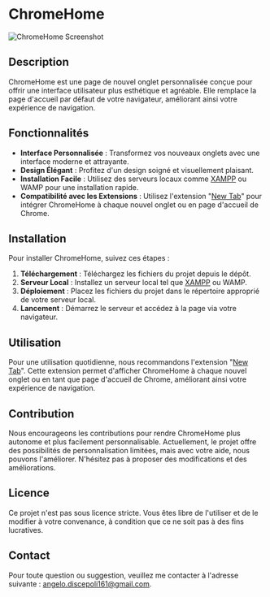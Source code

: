 # ChromeHome

![ChromeHome Screenshot](https://raw.githubusercontent.com/atlas161/ChromeHome/tree/main/medias/images/Screenshot.png)

## Description

ChromeHome est une page de nouvel onglet personnalisée conçue pour offrir une interface utilisateur plus esthétique et agréable. Elle remplace la page d'accueil par défaut de votre navigateur, améliorant ainsi votre expérience de navigation.

## Fonctionnalités

- **Interface Personnalisée** : Transformez vos nouveaux onglets avec une interface moderne et attrayante.
- **Design Élégant** : Profitez d'un design soigné et visuellement plaisant.
- **Installation Facile** : Utilisez des serveurs locaux comme [XAMPP](https://www.apachefriends.org/fr/download.html) ou WAMP pour une installation rapide.
- **Compatibilité avec les Extensions** : Utilisez l'extension "[New Tab](https://chromewebstore.google.com/detail/new-tab/adcpijkmbecohfalcbafjgadfnpchhlg?hl=fr&pli=1)" pour intégrer ChromeHome à chaque nouvel onglet ou en page d'accueil de Chrome.

## Installation

Pour installer ChromeHome, suivez ces étapes :

1. **Téléchargement** : Téléchargez les fichiers du projet depuis le dépôt.
2. **Serveur Local** : Installez un serveur local tel que [XAMPP](https://www.apachefriends.org/fr/download.html) ou WAMP.
3. **Déploiement** : Placez les fichiers du projet dans le répertoire approprié de votre serveur local.
4. **Lancement** : Démarrez le serveur et accédez à la page via votre navigateur.

## Utilisation

Pour une utilisation quotidienne, nous recommandons l'extension "[New Tab](https://chromewebstore.google.com/detail/new-tab/adcpijkmbecohfalcbafjgadfnpchhlg?hl=fr&pli=1)". Cette extension permet d'afficher ChromeHome à chaque nouvel onglet ou en tant que page d'accueil de Chrome, améliorant ainsi votre expérience de navigation.

## Contribution

Nous encourageons les contributions pour rendre ChromeHome plus autonome et plus facilement personnalisable. Actuellement, le projet offre des possibilités de personnalisation limitées, mais avec votre aide, nous pouvons l'améliorer. N'hésitez pas à proposer des modifications et des améliorations.

## Licence

Ce projet n'est pas sous licence stricte. Vous êtes libre de l'utiliser et de le modifier à votre convenance, à condition que ce ne soit pas à des fins lucratives.

## Contact

Pour toute question ou suggestion, veuillez me contacter à l'adresse suivante : [angelo.discepoli161@gmail.com](mailto:angelo.discepoli161@gmail.com).

